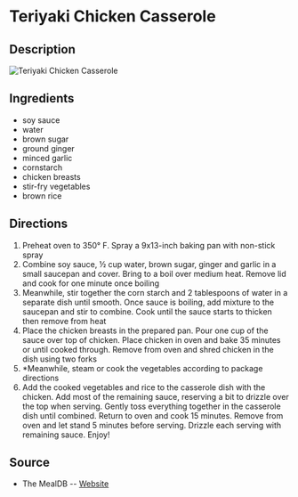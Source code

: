 # Teriyaki Chicken Casserole

## Description
![Teriyaki Chicken Casserole](https://www.themealdb.com/images/media/meals/wvpsxx1468256321.jpg "Teriyaki Chicken Casserole")

## Ingredients
- soy sauce
- water
- brown sugar
- ground ginger
- minced garlic
- cornstarch
- chicken breasts
- stir-fry vegetables
- brown rice

## Directions
1. Preheat oven to 350° F. Spray a 9x13-inch baking pan with non-stick spray
2. Combine soy sauce, ½ cup water, brown sugar, ginger and garlic in a small saucepan and cover. Bring to a boil over medium heat. Remove lid and cook for one minute once boiling
3. Meanwhile, stir together the corn starch and 2 tablespoons of water in a separate dish until smooth. Once sauce is boiling, add mixture to the saucepan and stir to combine. Cook until the sauce starts to thicken then remove from heat
4. Place the chicken breasts in the prepared pan. Pour one cup of the sauce over top of chicken. Place chicken in oven and bake 35 minutes or until cooked through. Remove from oven and shred chicken in the dish using two forks
5. *Meanwhile, steam or cook the vegetables according to package directions
6. Add the cooked vegetables and rice to the casserole dish with the chicken. Add most of the remaining sauce, reserving a bit to drizzle over the top when serving. Gently toss everything together in the casserole dish until combined. Return to oven and cook 15 minutes. Remove from oven and let stand 5 minutes before serving. Drizzle each serving with remaining sauce. Enjoy!

## Source

- The MealDB -- [Website](https://themealdb.com/)
